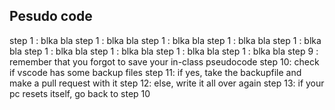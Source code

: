 ## Pesudo code

step 1 : blka bla
step 1 : blka bla step 1 : blka bla step 1 : blka bla
step 1 : blka bla
step 1 : blka bla
step 1 : blka bla
step 1 : blka bla
step 1 : blka bla
step 9 : remember that you forgot to save your in-class pseudocode
step 10: check if vscode has some backup files
step 11: if yes, take the backupfile and make a pull request with it
step 12: else, write it all over again
step 13: if your pc resets itself, go back to step 10